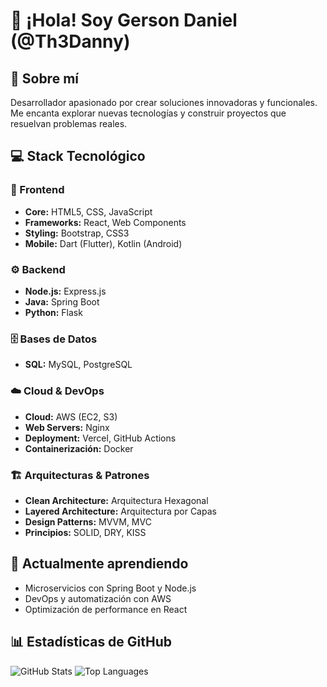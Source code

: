 # 👋 ¡Hola! Soy Gerson Daniel (@Th3Danny)

## 🚀 Sobre mí
Desarrollador apasionado por crear soluciones innovadoras y funcionales. Me encanta explorar nuevas tecnologías y construir proyectos que resuelvan problemas reales.

## 💻 Stack Tecnológico

### 🎨 Frontend
- **Core:** HTML5, CSS, JavaScript
- **Frameworks:** React, Web Components
- **Styling:** Bootstrap, CSS3
- **Mobile:** Dart (Flutter), Kotlin (Android)

### ⚙️ Backend
- **Node.js:** Express.js
- **Java:** Spring Boot
- **Python:** Flask

### 🗄️ Bases de Datos
- **SQL:** MySQL, PostgreSQL

### ☁️ Cloud & DevOps
- **Cloud:** AWS (EC2, S3)
- **Web Servers:** Nginx
- **Deployment:** Vercel, GitHub Actions
- **Containerización:** Docker

### 🏗️ Arquitecturas & Patrones
- **Clean Architecture:** Arquitectura Hexagonal
- **Layered Architecture:** Arquitectura por Capas
- **Design Patterns:** MVVM, MVC
- **Principios:** SOLID, DRY, KISS



## 🌱 Actualmente aprendiendo
- Microservicios con Spring Boot y Node.js
- DevOps y automatización con AWS
- Optimización de performance en React


## 📊 Estadísticas de GitHub

![GitHub Stats](https://github-readme-stats.vercel.app/api?username=Th3Danny&show_icons=true&theme=dark)
![Top Languages](https://github-readme-stats.vercel.app/api/top-langs/?username=Th3Danny&layout=compact&theme=dark)

<!---
Th3Danny/Th3Danny is a ✨ special ✨ repository because its `README.md` (this file) appears on your GitHub profile.
You can click the Preview link to take a look at your changes.
--->

<!---
Th3Danny/Th3Danny is a ✨ special ✨ repository because its `README.md` (this file) appears on your GitHub profile.
You can click the Preview link to take a look at your changes.
--->
